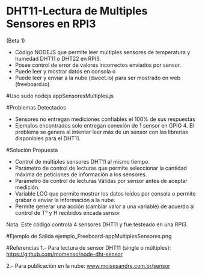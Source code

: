 # DHT11-Lectura de Multiples Sensores en RPI3 
(Beta 1)

- Código NODEJS que permite leer múltiples sensores de temperatura y humedad DHT11 o DHT22 en RPI3.
- Posee control de error de valores incorrectos enviados por sensor.
- Puede leer y mostrar datos en consola o
- Puede leer y enviar a la nube (dweet.io) para ser mostrado en web (freeboard.io)

#Uso
sudo nodejs appSensoresMultiples.js

#Problemas Detectados
- Sensores no entregan mediciones confiables el 100% de sus respuestas
- Ejemplos encontrados solo entregan conexión de 1 sensor en GPIO 4. El problema se genera al intentar leer más de un sensor con las librerías disponibles para el DHT11.

#Solución Propuesta
- Control de múltiples sensores DHT11 al mismo tiempo.
- Parámetro de control de lecturas que permite seleccionar la cantidad máxima de peticiones de información a los sensores.
- Parámetro de control de lecturas Válidas por sensor antes de aceptar medición.
- Variable LOG que permite mostrar los datos leídos por consola o permite  grabar o enviar la información a la nube.
- Permite generar una acción (cambiar valor a una variable) de acuerdo al control de T° y H recibidos encada sensor

Nota: Este código controla 4 sensores DHT11 y fue testeado en una RPI3.

#Ejemplo de Salida 
ejemplo_Freeboard-appMultiplesSensores.png

#Referencias
1.- Para lectura de sensor DHT11 (single o múltiples): https://github.com/momenso/node-dht-sensor

2.- Para publicación en la nube: www.moisesandre.com.br/sensor
